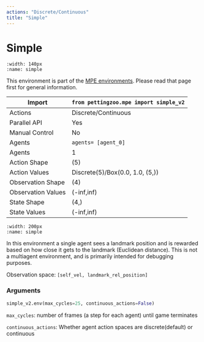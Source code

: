 ```yaml
---
actions: "Discrete/Continuous"
title: "Simple"
---
```


# Simple

```{figure} mpe_simple.gif 
:width: 140px
:name: simple
```

This environment is part of the <a href='..'>MPE environments</a>. Please read that page first for general information.

| Import             | `from pettingzoo.mpe import simple_v2` |
|--------------------|----------------------------------------|
| Actions            | Discrete/Continuous                    |
| Parallel API       | Yes                                    |
| Manual Control     | No                                     |
| Agents             | `agents= [agent_0]`                    |
| Agents             | 1                                      |
| Action Shape       | (5)                                    |
| Action Values      | Discrete(5)/Box(0.0, 1.0, (5,))        |
| Observation Shape  | (4)                                    |
| Observation Values | (-inf,inf)                             |
| State Shape        | (4,)                                   |
| State Values       | (-inf,inf)                             |

```{figure} ../../_static/img/aec/mpe_simple_aec.svg
:width: 200px
:name: simple
```

In this environment a single agent sees a landmark position and is rewarded based on how close it gets to the landmark (Euclidean distance). This is not a multiagent environment, and is primarily intended for debugging purposes.

Observation space: `[self_vel, landmark_rel_position]`

### Arguments

``` python
simple_v2.env(max_cycles=25, continuous_actions=False)
```



`max_cycles`:  number of frames (a step for each agent) until game terminates

`continuous_actions`: Whether agent action spaces are discrete(default) or continuous

</div>